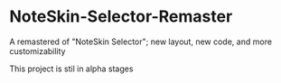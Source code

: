 # NoteSkin-Selector-Remaster
A remastered of "NoteSkin Selector"; new layout, new code, and more customizability

This project is stil in alpha stages